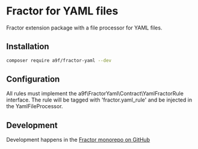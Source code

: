 # Fractor for YAML files

Fractor extension package with a file processor for YAML files.

## Installation

```bash
composer require a9f/fractor-yaml --dev
```

## Configuration

All rules must implement the a9f\FractorYaml\Contract\YamlFractorRule interface.
The rule will be tagged with 'fractor.yaml_rule' and be injected in the YamlFileProcessor.

## Development

Development happens in the [Fractor monorepo on GitHub](https://github.com/andreaswolf/fractor/)

